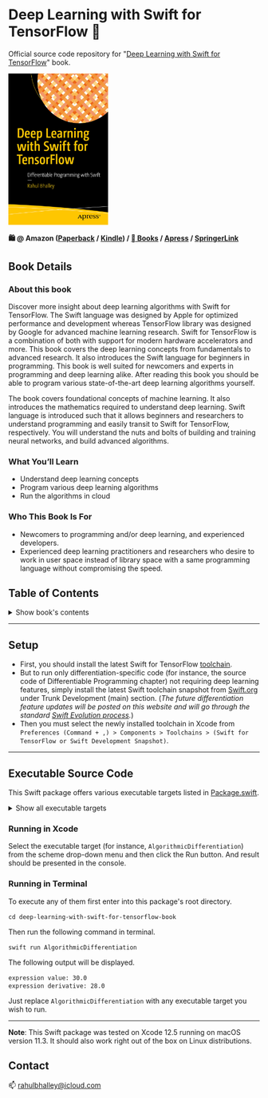 # Deep Learning with Swift for TensorFlow 📖
Official source code repository for "[Deep Learning with Swift for TensorFlow](https://link.springer.com/book/10.1007%2F978-1-4842-6330-3)" book.

[<img src="9781484263297.jpg" alt="Book cover" width="200"/>](https://link.springer.com/book/10.1007%2F978-1-4842-6330-3)

**🛍 @ Amazon ([Paperback](https://www.amazon.com/Deep-Learning-Swift-TensorFlow-Differentiable/dp/1484263294/ref=sr_1_1?dchild=1&keywords=rahul+bhalley&qid=1620468163&sr=8-1) / [Kindle](https://www.amazon.com/Deep-Learning-Swift-TensorFlow-Differentiable-ebook/dp/B08T24JX6F/ref=tmm_kin_swatch_0?_encoding=UTF8&qid=1620468163&sr=8-1)) / [ Books](https://books.apple.com/us/book/deep-learning-with-swift-for-tensorflow/id1548806893) / [Apress](https://www.apress.com/us/book/9781484263297) / [SpringerLink](https://link.springer.com/book/10.1007%2F978-1-4842-6330-3)**

## Book Details

### About this book

Discover more insight about deep learning algorithms with Swift for TensorFlow. The Swift language was designed by Apple for optimized performance and development whereas TensorFlow library was designed by Google for advanced machine learning research. Swift for TensorFlow is a combination of both with support for modern hardware accelerators and more. This book covers the deep learning concepts from fundamentals to advanced research. It also introduces the Swift language for beginners in programming. This book is well suited for newcomers and experts in programming and deep learning alike. After reading this book you should be able to program various state-of-the-art deep learning algorithms yourself.

The book covers foundational concepts of machine learning. It also introduces the mathematics required to understand deep learning. Swift language is introduced such that it allows beginners and researchers to understand programming and easily transit to Swift for TensorFlow, respectively. You will understand the nuts and bolts of building and training neural networks, and build advanced algorithms.

### What You’ll Learn

- Understand deep learning concepts
- Program various deep learning algorithms
- Run the algorithms in cloud

### Who This Book Is For

- Newcomers to programming and/or deep learning, and experienced developers.
-  Experienced deep learning practitioners and researchers who desire to work in user space instead of library space with a same programming language without compromising the speed.

## Table of Contents

<details>
  <summary>Show book's contents</summary>

### About the Author

### About the Technical Reviewer

### Preface

### Chapter 1: Machine Learning Basics

&emsp;1.1 Machine Learning

&emsp;&emsp;1.1.1 Experience

&emsp;&emsp;1.1.2 Task

&emsp;&emsp;1.1.3 Performance Measure

&emsp;1.2 Machine Learning Paradigms

&emsp;&emsp;1.2.1 Supervised Learning

&emsp;&emsp;1.2.2 Unsupervised Learning

&emsp;&emsp;1.2.3 Semi-supervised Learning

&emsp;&emsp;1.2.4 Reinforcement Learning 

&emsp;1.3 Maximum Likelihood Estimation

&emsp;1.4 Elements of a Machine Learning Algorithm

&emsp;&emsp;1.4.1 Data

&emsp;&emsp;1.4.2 Models

&emsp;&emsp;1.4.3 Loss Function

&emsp;&emsp;1.4.4 Optimizer

&emsp;&emsp;1.4.5 Regularizer

&emsp;1.5 Bias and Variance Trade-Off

&emsp;1.6 Why Deep Learning?

&emsp;&emsp;1.6.1 Curse of Dimensionality

&emsp;&emsp;1.6.2 Invalid Smoothness Assumption

&emsp;&emsp;1.6.3 Deep Learning Advantages

&emsp;1.7 Summary

### Chapter 2: Essential Math

&emsp;2.1 Linear Algebra

&emsp;&emsp;2.1.1 Matrices and Vectors

&emsp;&emsp;2.1.2 Unary Matrix Operations

&emsp;&emsp;2.1.3 Binary Matrix Operations

&emsp;&emsp;2.1.4 Norms

&emsp;2.2 Probability Theory

&emsp;&emsp;2.2.1 Joint Probability

&emsp;&emsp;2.2.2 Conditional Probability

&emsp;&emsp;2.2.3 Elementary Rules

&emsp;&emsp;2.2.4 Chain Rule

&emsp;&emsp;2.2.5 Bayes Rule

&emsp;2.3 Differential Calculus

&emsp;&emsp;2.3.1 Function

&emsp;&emsp;2.3.2 Differentiation of Univariate Function

&emsp;&emsp;2.3.3 Differentiation of Multivariate Function

&emsp;&emsp;2.3.4 Differentiation of Vector Function

&emsp;&emsp;2.3.5 Differentiation of Matrix Function

&emsp;2.4 Summary

### Chapter 3: Differentiable Programming

&emsp;3.1 Swift is Everywhere

&emsp;3.2 Swift for TensorFlow

&emsp;3.3 Algorithmic Differentiation

&emsp;&emsp;3.3.1 Programming Approaches

&emsp;&emsp;3.3.2 Accumulation Modes

&emsp;&emsp;3.3.3 Implementation Approaches

&emsp;3.4 Swift Language

&emsp;&emsp;3.4.1 Values

&emsp;&emsp;3.4.2 Collections

&emsp;&emsp;3.4.3 Control Flow

&emsp;&emsp;3.4.4 Closures and Functions

&emsp;&emsp;3.4.5 Custom Types

&emsp;&emsp;3.4.6 Modern Features

&emsp;&emsp;3.4.7 Error Handling

&emsp;&emsp;3.4.8 Advanced Operators

&emsp;&emsp;3.4.9 Differentiation

&emsp;3.5 Python Interoperability

&emsp;3.6 Summary

### Chapter 4: TensorFlow Basics

&emsp;4.1 Tensor

&emsp;4.2 Dataset Loading

&emsp;&emsp;4.2.1 Epochs and Batches

&emsp;4.3 Defining Model

&emsp;&emsp;4.3.1 Neural Network Protocols

&emsp;&emsp;4.3.2 Sequence of Layers

&emsp;4.4 Training and Testing

&emsp;&emsp;4.4.1 Checkpointing

&emsp;&emsp;4.4.2 Model Optimization

&emsp;&emsp;4.4.3 TrainingLoop

&emsp;4.5 From Scratch for Research

&emsp;&emsp;4.5.1 Layer

&emsp;&emsp;4.5.2 Activation Function

&emsp;&emsp;4.5.3 Loss Function

&emsp;&emsp;4.5.4 Optimizer

&emsp;4.6 Summary

### Chapter 5: Neural Networks

&emsp;5.1 Gradient-Based Optimization

&emsp;&emsp;5.1.1 Maxima, Minima, and Saddle Points

&emsp;&emsp;5.1.2 Input Optimization

&emsp;&emsp;5.1.3 Parameters Optimization

&emsp;5.2 Linear Models

&emsp;&emsp;5.2.1 Regression

&emsp;&emsp;5.2.2 Classification

&emsp;5.3 Deep Neural Network

&emsp;&emsp;5.3.1 Dense Neural Network

&emsp;5.4 Activation Functions

&emsp;&emsp;5.4.1 Sigmoid

&emsp;&emsp;5.4.2 Softmax

&emsp;&emsp;5.4.3 ReLU

&emsp;&emsp;5.4.4 ELU

&emsp;&emsp;5.4.5 Leaky ReLU

&emsp;&emsp;5.4.6 SELU

&emsp;5.5 Loss Functions

&emsp;&emsp;5.5.1 Sum of Squares

&emsp;&emsp;5.5.2 Sigmoid Cross-Entropy

&emsp;&emsp;5.5.3 Softmax Cross-Entropy

&emsp;5.6 Optimization

&emsp;&emsp;5.6.1 Gradient Descent

&emsp;&emsp;5.6.2 Momentum

&emsp;5.7 Regularization

&emsp;&emsp;5.7.1 Dataset

&emsp;&emsp;5.7.2 Architecture

&emsp;&emsp;5.7.3 Loss Function

&emsp;&emsp;5.7.4 Optimization

&emsp;5.8 Summary

### Chapter 6: Computer Vision

&emsp;6.1 Convolutional Neural Network

&emsp;&emsp;6.1.1 Convolution Layer

&emsp;&emsp;6.1.2 Dimensions Calculation

&emsp;&emsp;6.1.3 Pooling Layer

&emsp;&emsp;6.1.4 Upsampling

&emsp;6.2 Prominent Features

&emsp;&emsp;6.2.1 Local Connectivity

&emsp;&emsp;6.2.2 Parameter Sharing

&emsp;&emsp;6.2.3 Translation Equivariance

&emsp;6.3 Shortcut Connection

&emsp;6.4 Image Recognition

&emsp;6.5 Conclusion

### References

### Index

</details>

<hr>

## Setup

- First, you should install the latest Swift for TensorFlow [toolchain](https://github.com/tensorflow/swift/blob/main/Installation.md#releases).
- But to run only differentiation-specific code (for instance, the source code of Differentiable Programming chapter) not requiring deep learning features, simply install the latest Swift toolchain snapshot from [Swift.org](https://swift.org/download/#snapshots) under Trunk Development (main) section. (_The future differentiation feature updates will be posted on this website and will go through the standard [Swift Evolution process](https://forums.swift.org/t/differentiable-programming-for-gradient-based-machine-learning/42147)._)
- Then you must select the newly installed toolchain in Xcode from `Preferences (Command + ,) > Components > Toolchains > (Swift for TensorFlow or Swift Development Snapshot)`.

<hr>

## Executable Source Code

This Swift package offers various executable targets listed in [Package.swift](https://github.com/rahulbhalley/deep-learning-with-swift-for-tensorflow-book/blob/main/Package.swift).

<details>
  <summary>Show all executable targets</summary>

#### `DifferentiableProgramming`
- `AdvancedOperators`
- `AlgorithmicDifferentiation`
- `Arrays`
- `Classes`
- `Closures`
- `ConditionalStatements`
- `ControlTransfer`
- `Dictionaries`
- `Differentiation`
- `EarlyExit`
- `Enumerations`
- `ErrorHandling`
- `Extensions`
- `Generics`
- `GlobalFunctions`
- `Loops`
- `NestedFunctions`
- `Protocols`
- `PythonInteroperability`
- `Sets`
- `Structures`
- `Values`

#### `TensorFlowBasics`
- `EpochAndBatches`
- `FromScratchForResearch`
- `ModelDefinition`
- `TensorExplanation`
- `TrainingAndTesting`
- `TrainingLoopExample`

#### `NeuralNetworks`
- `InputOptimization`
- `LinearRegression`
- `ParametersOptimization`
- `PolynomialRegression`

#### `ComputerVision`
- `ImageRecognition`

</details>

### Running in Xcode

Select the executable target (for instance, `AlgorithmicDifferentiation`) from the scheme drop-down menu and then click the Run button. And result should be presented in the console.

### Running in Terminal

To execute any of them first enter into this package's root directory.
```
cd deep-learning-with-swift-for-tensorflow-book
```

Then run the following command in terminal.
```
swift run AlgorithmicDifferentiation
```

The following output will be displayed.
```
expression value: 30.0
expression derivative: 28.0
```

Just replace `AlgorithmicDifferentiation` with any executable target you wish to run.

<hr>

**Note**: This Swift package was tested on Xcode 12.5 running on macOS version 11.3. It should also work right out of the box on Linux distributions.

## Contact

📫  [rahulbhalley@icloud.com](mailto:rahulbhalley@icloud.com)
